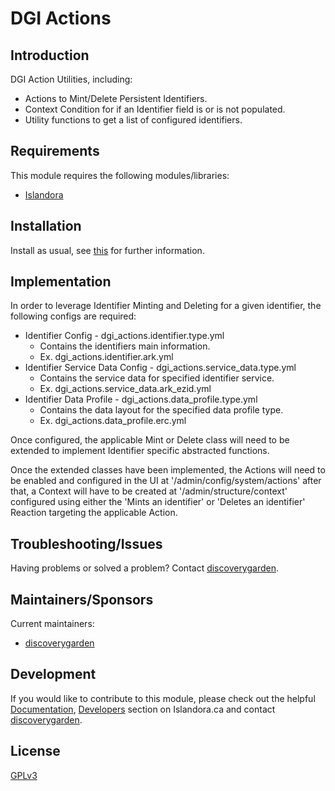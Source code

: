 # DGI Actions

## Introduction

DGI Action Utilities, including:
* Actions to Mint/Delete Persistent Identifiers.
* Context Condition for if an Identifier field is or is not populated.
* Utility functions to get a list of configured identifiers.

## Requirements

This module requires the following modules/libraries:

* [Islandora](https://github.com/Islandora/islandora)

## Installation

Install as usual, see
[this](https://drupal.org/documentation/install/modules-themes/modules-8) for
further information.

## Implementation

In order to leverage Identifier Minting and Deleting for a given identifier, the following configs are required:
* Identifier Config - dgi_actions.identifier.type.yml
  * Contains the identifiers main information.
  * Ex. dgi_actions.identifier.ark.yml
* Identifier Service Data Config - dgi_actions.service_data.type.yml
  * Contains the service data for specified identifier service.
  * Ex. dgi_actions.service_data.ark_ezid.yml
* Identifier Data Profile - dgi_actions.data_profile.type.yml
  * Contains the data layout for the specified data profile type.
  * Ex. dgi_actions.data_profile.erc.yml

Once configured, the applicable Mint or Delete class will need to be extended
to implement Identifier specific abstracted functions.

Once the extended classes have been implemented, the Actions will need to be
enabled and configured in the UI at '/admin/config/system/actions' after that,
a Context will have to be created at '/admin/structure/context' configured using
either the 'Mints an identifier' or 'Deletes an identifier' Reaction targeting the applicable Action.

## Troubleshooting/Issues

Having problems or solved a problem? Contact
[discoverygarden](http://support.discoverygarden.ca).

## Maintainers/Sponsors

Current maintainers:

* [discoverygarden](http://www.discoverygarden.ca)

## Development

If you would like to contribute to this module, please check out the helpful
[Documentation](https://github.com/Islandora/islandora/wiki#wiki-documentation-for-developers),
[Developers](http://islandora.ca/developers) section on Islandora.ca and
contact [discoverygarden](http://support.discoverygarden.ca).

## License

[GPLv3](http://www.gnu.org/licenses/gpl-3.0.txt)
